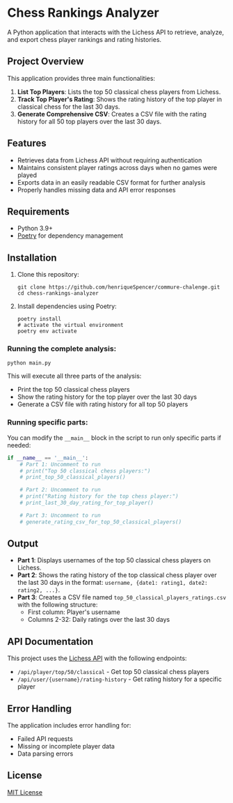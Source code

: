 # Chess Rankings Analyzer

A Python application that interacts with the Lichess API to retrieve, analyze, and export chess player rankings and rating histories.

## Project Overview

This application provides three main functionalities:

1. **List Top Players**: Lists the top 50 classical chess players from Lichess.
2. **Track Top Player's Rating**: Shows the rating history of the top player in classical chess for the last 30 days.
3. **Generate Comprehensive CSV**: Creates a CSV file with the rating history for all 50 top players over the last 30 days.

## Features

- Retrieves data from Lichess API without requiring authentication
- Maintains consistent player ratings across days when no games were played
- Exports data in an easily readable CSV format for further analysis
- Properly handles missing data and API error responses

## Requirements

- Python 3.9+
- [Poetry](https://python-poetry.org/) for dependency management

## Installation

1. Clone this repository:
   ```
   git clone https://github.com/henriqueSpencer/commure-chalenge.git
   cd chess-rankings-analyzer
   ```

2. Install dependencies using Poetry:
   ```
   poetry install
   # activate the virtual environment
   poetry env activate
   ```


### Running the complete analysis:
```
python main.py
```

This will execute all three parts of the analysis:
- Print the top 50 classical chess players
- Show the rating history for the top player over the last 30 days
- Generate a CSV file with rating history for all top 50 players

### Running specific parts:

You can modify the `__main__` block in the script to run only specific parts if needed:

```python
if __name__ == '__main__':
    # Part 1: Uncomment to run
    # print("Top 50 classical chess players:")
    # print_top_50_classical_players()

    # Part 2: Uncomment to run 
    # print("Rating history for the top chess player:")
    # print_last_30_day_rating_for_top_player()

    # Part 3: Uncomment to run
    # generate_rating_csv_for_top_50_classical_players()
```

## Output

- **Part 1**: Displays usernames of the top 50 classical chess players on Lichess.
- **Part 2**: Shows the rating history of the top classical chess player over the last 30 days in the format: `username, {date1: rating1, date2: rating2, ...}`.
- **Part 3**: Creates a CSV file named `top_50_classical_players_ratings.csv` with the following structure:
  - First column: Player's username
  - Columns 2-32: Daily ratings over the last 30 days

## API Documentation

This project uses the [Lichess API](https://lichess.org/api) with the following endpoints:

- `/api/player/top/50/classical` - Get top 50 classical chess players
- `/api/user/{username}/rating-history` - Get rating history for a specific player

## Error Handling

The application includes error handling for:
- Failed API requests
- Missing or incomplete player data
- Data parsing errors


## License

[MIT License](LICENSE)